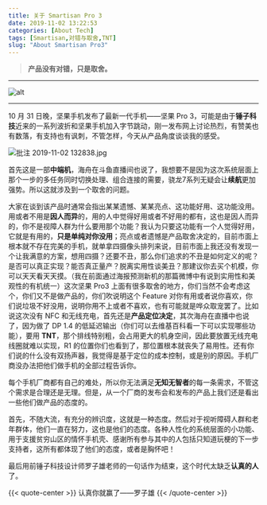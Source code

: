 ```yaml
---
title: 关于 Smartisan Pro 3
date: 2019-11-02 13:22:53
categories: [About Tech]
tags: [Smartisan,对错与取舍,TNT]
slug: "About Smartisan Pro3"
---
```


> **产品没有对错，只是取舍。**

<!--more-->

---

![alt](https://i.loli.net/2019/11/04/yGpnEX2ikPDoeWl.jpg "来自Unsplash-Andrew Guan")

---

10 月 31 日晚，坚果手机发布了最新一代手机——坚果 Pro 3，可能是由于**锤子科技**近来的一系列波折和坚果手机加入字节跳动，刚一发布网上讨论热烈，有赞美也有数落，有支持也有讽刺，不管怎样，今天从产品角度谈谈我的感受。

![批注 2019-11-02 132838.jpg](https://i.loli.net/2019/11/02/JFzXW7yR4asSAEj.jpg)

首先这是一部**中端机**，海舟在斗鱼直播间也说了，我想要不是因为这次系统层面上那个一步的多任务同时切换处理、组合连接的需要，骁龙7系列无疑会让**续航**更加强势。所以这就涉及到一个取舍的问题。

大家在谈到该产品时通常会指出某某遗憾、某某亮点、这功能好用、这功能没用。用或者不用是**因人而异**的，用的人中觉得好用或者不好用的都有，这也是因人而异的，你不是视障人群为什么要用那个功能？我认为只要这功能有一个人觉得好用，它就是有用的，**只是单纯对你没用**；亮点或者遗憾是产品取舍决定的，目前市面上根本就不存在完美的手机，就单拿四摄像头排列来说，目前市面上我还没有发现一个让我满意的方案，想用四摄？还要不丑，那么你们追求的不丑是如何定义的呢？是否可以真正实现？能否真正量产？脱离实用性谈美丑？那建议你去买个机模，你可以天天看天天摸。（我在前面通过海报预测新机的那篇微博中有说到实用性和美观性的有机统一）这次坚果 Pro3 上面有很多取舍的地方，你们当然不会考虑这个，你们又不是做产品的，你们吹说明这个 Feature 对你有用或者说你喜欢，你们说垃圾不好没用，说明你用不上或者不喜欢，也有可能就是哗众取宠罢了。比如说这次没有 NFC 和无线充电，首先还是**产品定位决定**，其次海舟在直播中也说了，因为做了 DP 1.4 的低延迟输出（你们可以去维基百科看一下可以实现哪些功能），要用 **TNT**，那个排线特别粗，会占用更大的机身空间，因此要放置无线充电线圈就难以实现，R1 的位置你们也看到了，那位置根本就丧失了易用性。还有你们说的什么没有双扬声器，我觉得是基于定位的成本控制，或是别的原因。手机厂商没办法把他们做手机的全部过程告诉你。

每个手机厂商都有自己的难处，所以你无法满足**无知无智者**的每一条需求，不管这个需求是合理还是无理。但是，从一个厂商的发布会和发布的产品上我们还是看出一些他们做产品的态度的。

首先，不随大流，有充分的辨识度，这就是一种态度。然后对于视听障碍人群和老年群体，他们一直在努力，这也是他们的态度。各种人性化的系统层面的小功能、用于支援贫穷山区的情怀手机壳、感谢所有参与其中的人包括只知道玩梗的下一步支持者，这所有都体现了他们的态度，或者是胸怀吧！

最后用前锤子科技设计师罗子雄老师的一句话作为结束，这个时代太缺乏**认真的人**了。

{{< quote-center >}} 认真你就赢了——罗子雄 {{< /quote-center >}}
